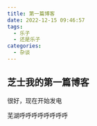 ```yaml
---
title: 第一篇博客
date: 2022-12-15 09:46:57
tags:
  - 乐子
  - 还是乐子
categories:
  - 杂谈
---
```


## 芝士我的第一篇博客

很好，现在开始发电

芜湖呼呼呼呼呼呼呼呼
